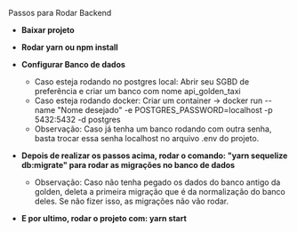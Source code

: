 Passos para Rodar Backend

- **Baixar projeto**
- **Rodar yarn ou npm install**

- **Configurar Banco de dados** 

    - Caso esteja rodando no postgres local: Abrir seu SGBD de preferência e criar um banco com nome api_golden_taxi
    - Caso esteja rodando docker: Criar um container -> docker run --name "Nome desejado" -e POSTGRES_PASSWORD=localhost -p 5432:5432 -d postgres
    - Observação: Caso já tenha um banco rodando com outra senha, basta trocar essa senha localhost no arquivo .env do projeto.

- **Depois de realizar os passos acima, rodar o comando: "yarn sequelize db:migrate"  para rodar as migrações no banco de dados**
    - Observação: Caso não tenha pegado os dados do banco antigo da golden, deleta a primeira migração que é da normalização do banco deles. Se não fizer isso, as migrações não vão rodar.

- **E por ultimo, rodar o projeto com:   yarn start**